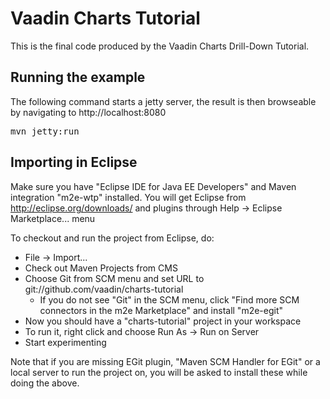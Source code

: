 Vaadin Charts Tutorial
=========================

This is the final code produced by the Vaadin Charts Drill-Down Tutorial.


Running the example
-------------------
The following command starts a jetty server, the result is then browseable by navigating to http://localhost:8080
<pre>mvn jetty:run</pre>


Importing in Eclipse
--------------------
Make sure you have "Eclipse IDE for Java EE Developers" and Maven integration "m2e-wtp" installed. You will get Eclipse from http://eclipse.org/downloads/ and plugins through Help -> Eclipse Marketplace... menu

To checkout and run the project from Eclipse, do:
- File -> Import...
- Check out Maven Projects from CMS
- Choose Git from SCM menu and set URL to git://github.com/vaadin/charts-tutorial
  - If you do not see "Git" in the SCM menu, click "Find more SCM connectors in the m2e Marketplace" and install "m2e-egit"
- Now you should have a "charts-tutorial" project in your workspace
- To run it, right click and choose Run As -> Run on Server
- Start experimenting

Note that if you are missing EGit plugin, "Maven SCM Handler for EGit" or a local server to run the project on, you will be asked to install these while doing the above.
